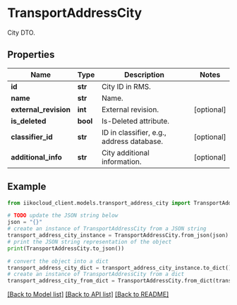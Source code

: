 # TransportAddressCity

City DTO.

## Properties

Name | Type | Description | Notes
------------ | ------------- | ------------- | -------------
**id** | **str** | City ID in RMS. | 
**name** | **str** | Name. | 
**external_revision** | **int** | External revision. | [optional] 
**is_deleted** | **bool** | Is-Deleted attribute. | 
**classifier_id** | **str** | ID in classifier, e.g., address database. | [optional] 
**additional_info** | **str** | City additional information. | [optional] 

## Example

```python
from iikocloud_client.models.transport_address_city import TransportAddressCity

# TODO update the JSON string below
json = "{}"
# create an instance of TransportAddressCity from a JSON string
transport_address_city_instance = TransportAddressCity.from_json(json)
# print the JSON string representation of the object
print(TransportAddressCity.to_json())

# convert the object into a dict
transport_address_city_dict = transport_address_city_instance.to_dict()
# create an instance of TransportAddressCity from a dict
transport_address_city_from_dict = TransportAddressCity.from_dict(transport_address_city_dict)
```
[[Back to Model list]](../README.md#documentation-for-models) [[Back to API list]](../README.md#documentation-for-api-endpoints) [[Back to README]](../README.md)


